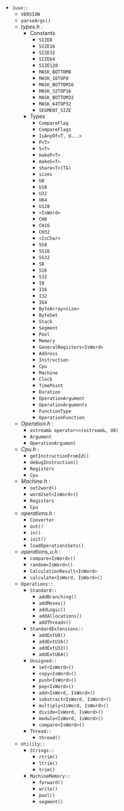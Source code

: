 - `Juse::`
    - `VERSION`
    - `parseArgs()`
    - *types.h* :
        - Constants
            - `SIZE8`
            - `SIZE16`
            - `SIZE32`
            - `SIZE64`
            - `SIZE128`
            - `MASK_BOTTOM8`
            - `MASK_16TOP8`
            - `MASK_BOTTOM16`
            - `MASK_32TOP16`
            - `MASK_BOTTOM32`
            - `MASK_64TOP32`
            - `SEGMENT_SIZE`
        - Types
            - `CompareFlag`
            - `CompareFlags`
            - `IsAnyOf<T, U...>`
            - `P<T>`
            - `S<T>`
            - `makeP<T>`
            - `makeS<T>`
            - `share<T>(T&)`
            - `sizes`
            - `U8`
            - `U16`
            - `U32`
            - `U64`
            - `U128`
            - `<IsWord>`
            - `CH8`
            - `CH16`
            - `CH32`
            - `<IsChar>`
            - `SS8`
            - `SS16`
            - `SS32`
            - `S8`
            - `S16`
            - `S32`
            - `I8`
            - `I16`
            - `I32`
            - `I64`
            - `ByteArray<size>`
            - `ByteSet`
            - `Stack`
            - `Segment`
            - `Pool`
            - `Memory`
            - `GeneralRegisters<IsWord>`
            - `Address`
            - `Instruction`
            - `Cpu`
            - `Machine`
            - `Clock`
            - `TimePoint`
            - `Duration`
            - `OperationArgument`
            - `OperationArguments`
            - `FunctionType`
            - `OperationFunction`
    - *Operation.h* :
        - `ostream& operator<<(ostream&, U8)`
        - `Argument`
        - `OperationArgument`
    - *Cpu.h* :
        - `getInstructionFromId()`
        - `debugInstruction()`
        - `Registers`
        - `Cpu`
    - *Machine.h* :
        - `set2word()`
        - `word2set<IsWord>()`
        - `Registers`
        - `Cpu`
    - *operations.h* :
        - `Converter`
        - `out()`
        - `in()`
        - `init()`
        - `loadOperationsSets()`
    - *operations_u.h* :
        - `compare<IsWord>()`
        - `random<IsWord>()`
        - `CalculationResult<IsWord>`
        - `calculate<IsWord, IsWord>()`
    - `Operations::`
        - `Standard::`
            - `addBranching()`
            - `addMoves()`
            - `addLogic()`
            - `addAllocations()`
            - `addThreads()`
        - `StandardExtensions::`
            - `addExtU8()`
            - `addExtU16()`
            - `addExtU32()`
            - `addExtU64()`
        - `Unsigned::`
            - `set<IsWord>()`
            - `copy<IsWord>()`
            - `push<IsWord>()`
            - `pop<IsWord>()`
            - `add<IsWord, IsWord>()`
            - `substract<IsWord, IsWord>()`
            - `multiply<IsWord, IsWord>()`
            - `divide<IsWord, IsWord>()`
            - `modulo<IsWord, IsWord>()`
            - `compare<IsWord>()`
        - `Thread::`
            - `thread()`
    - `Utility::`
        - `Strings::`
            - `rtrim()`
            - `ltrim()`
            - `trim()`
        - `MachineMemory::`
            - `forward()`
            - `write()`
            - `pool()`
            - `segment()`

